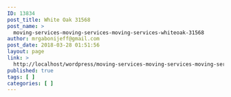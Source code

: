 ```yaml
---
ID: 13834
post_title: White Oak 31568
post_name: >
  moving-services-moving-services-moving-services-whiteoak-31568
author: mrgabonijeff@gmail.com
post_date: 2018-03-28 01:51:56
layout: page
link: >
  http://localhost/wordpress/moving-services-moving-services-moving-services-whiteoak-31568/
published: true
tags: [ ]
categories: [ ]
---
```

